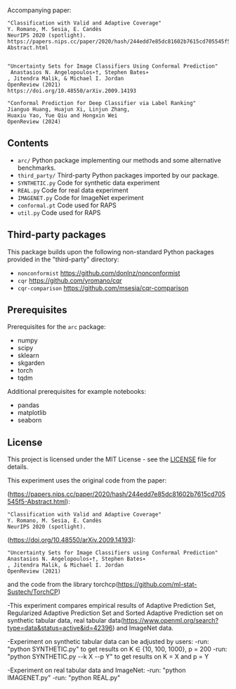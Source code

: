 

Accompanying paper:

    "Classification with Valid and Adaptive Coverage"
    Y. Romano, M. Sesia, E. Candès
    NeurIPS 2020 (spotlight).
    https://papers.nips.cc/paper/2020/hash/244edd7e85dc81602b7615cd705545f5-Abstract.html


    "Uncertainty Sets for Image Classifiers Using Conformal Prediction"
     Anastasios N. Angelopoulos∗†, Stephen Bates∗
    , Jitendra Malik, & Michael I. Jordan
    OpenReview (2021)
    https://doi.org/10.48550/arXiv.2009.14193

    "Conformal Prediction for Deep Classifier via Label Ranking"
    Jianguo Huang, Huajun Xi, Linjun Zhang,
    Huaxiu Yao, Yue Qiu and Hongxin Wei
    OpenReview (2024)




    

## Contents

 - `arc/` Python package implementing our methods and some alternative benchmarks.
 - `third_party/` Third-party Python packages imported by our package.
 - `SYNTHETIC.py` Code for synthetic data experiment
 - `REAL.py` Code for real data experiment
 - `IMAGENET.py` Code for ImageNet experiment
 - `conformal.pt` Code used for RAPS
 - `util.py` Code used for RAPS
  
## Third-party packages

This package builds upon the following non-standard Python packages provided in the "third-party" directory:

 - `nonconformist` https://github.com/donlnz/nonconformist
 - `cqr` https://github.com/yromano/cqr
 - `cqr-comparison` https://github.com/msesia/cqr-comparison
    
## Prerequisites

Prerequisites for the `arc` package:
 - numpy
 - scipy
 - sklearn
 - skgarden
 - torch
 - tqdm
 
Additional prerequisites for example notebooks:
 - pandas
 - matplotlib
 - seaborn

 


## License

This project is licensed under the MIT License - see the [LICENSE](LICENSE.txt) file for details.


This experiment uses the original code from the paper:

(https://papers.nips.cc/paper/2020/hash/244edd7e85dc81602b7615cd705545f5-Abstract.html):

    "Classification with Valid and Adaptive Coverage"
    Y. Romano, M. Sesia, E. Candès
    NeurIPS 2020 (spotlight).

(https://doi.org/10.48550/arXiv.2009.14193):

    "Uncertainty Sets for Image Classifiers using Conformal Prediction"
    Anastasios N. Angelopoulos∗†, Stephen Bates∗
    , Jitendra Malik, & Michael I. Jordan
    OpenReview (2021)


and the code from the library torchcp(https://github.com/ml-stat-Sustech/TorchCP)


-This experiment compares empirical results of Adaptive Prediction Set, Regularized Adaptive Prediction Set and Sorted Adaptive Prediction set on synthetic tabular data, real tabular data(https://www.openml.org/search?type=data&status=active&id=42396) and ImageNet data. 

-Experiment on synthetic tabular data can be adjusted by users:
    -run: "python SYNTHETIC.py" to get results on K ∈ {10, 100, 1000}, p = 200
    -run: "python SYNTHETIC.py --k X --p Y" to get results on K = X and p = Y

-Experiment on real tabular data and ImageNet:
    -run: "python IMAGENET.py"
    -run: "python REAL.py"


